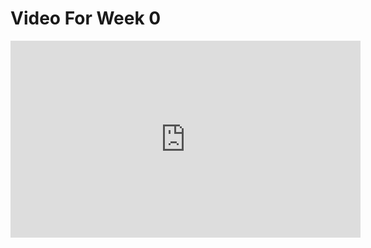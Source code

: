 # Video For Week 0

<iframe width="560" height="315" src="https://www.youtube.com/embed/GDvY1uLM4HY" title="YouTube video player" frameborder="0" allow="accelerometer; autoplay; clipboard-write; encrypted-media; gyroscope; picture-in-picture" allowfullscreen></iframe>
